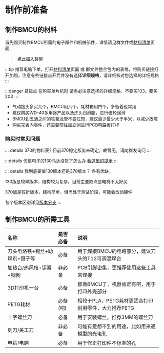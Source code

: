 # 制作前准备

## 制作BMCU的材料

首先购买制作BMCU所需的电子原件和机械部件，详情请见群文件或[材料清单](./list.md)页面

>[点此加入群聊](https://qm.qq.com/q/wYYZ1IeaSk)

:::tip
推荐电脑下单，打开[材料清单](./list.md)页面 或 群文件整合包内的表格，将购买链接打开加购，注意有些链接点开后并没有选择**详细规格**，请详细核对您选择的详细规格
:::

:::danger 易错点
在购买单片机时 请务必注意选择的详细规格，不要买103，要买203
:::

- 气动接头多买几个，BMCU用八个，耗材箱用四个，多备着也常用
- 建议购买WD-40多用途产品以及虎头润滑脂，进行齿轮润滑
- BMCU到五通之间的铁氟龙管不要过短，建议最少最少大于半米，以减少故障
- 购买完表内零件，还需要前往嘉立创进行PCB电路板打样

### 购买时常见问题

::: details 370的物料表?
目前370稳定版尚未确定，故暂无，请向群友询问
:::

:::details 优信电子的130马达没货了怎么办
[看这里的提示](http://localhost:5173/doc/prepare/list.html#%E6%8C%A4%E5%87%BA%E7%BB%84%E4%BB%B6%E9%83%A8%E5%88%86-%E5%B7%B2%E4%B9%98%E5%9B%9B%E9%80%9A%E9%81%93)
:::

::: details 我到底要做130版本还是370版本？
各有优缺。

130版是较早版本，结构较为复杂，目前主要缺点是电机不太好买

370版是较新版本，结构简单，但尚处于测试阶段，可能会改动硬件

各个版本区别详见[版本分支](/doc/prepare/versions)
:::

## 制作BMCU的所需工具

| 名称                          | 是否必备 | 说明                                                |
| :---------------------------- | :------- | :-------------------------------------------------- |
| 刀头电烙铁+锡丝+助焊剂+镊子等 | 必备     | 用于焊接BMCU的电路部分，建议刀头的T12可调温焊台     |
| 加热台/热风枪+锡膏+钢网       | 非必备   | PCB引脚密集，更推荐使用这些工具来焊接               |
| 3D打印机一台                  | 必备     | 都做BMCU了，机器肯定有吧，用于打印外壳部分          |
| PETG耗材                      | 必备(吧) | 相较于PLA，PETG耗材更适合打印耐用零件，大力推荐PETG |
| 十字螺丝刀                    | 必备     | 用于安装螺丝，推荐3MM的螺丝刀                       |
| 刻刀/美工刀                   | 非必备   | 可能有意想不到的用途，比如用来通模型的光电孔        |
| 电钻/电磨                     | 必备     | 用于修正打印件不标准的孔                            |